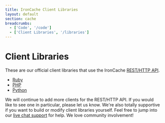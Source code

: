 ```yaml
---
title: IronCache Client Libraries
layout: default
section: cache
breadcrumbs:
  - ['Code', '/code']
  - ['Client Libraries', '/libraries']
---
```


# Client Libraries

These are our official client libraries that use the IronCache <a href="/cache/reference/api">REST/HTTP API</a>.

<div>
<ul>
<li><a href="https://github.com/iron-io/iron_cache_ruby">Ruby</a></li>
<li><a href="https://github.com/iron-io/iron_cache_php">PHP</a></li>
<li><a href="https://github.com/iron-io/iron_cache_python">Python</a></li>
</ul>
</div>

We will continue to add more clients for the REST/HTTP API. If you would like to see one in particular, please let us know.
We're also totally supportive if you want to build or modify client libraries yourself. Feel free to jump into our
[live chat support](http://get.iron.io/chat) for help. We love community involvement!

